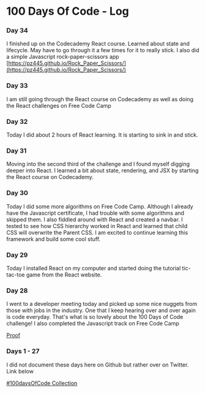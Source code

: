 # 100 Days Of Code - Log

### Day 34

I finished up on the Codecademy React course.  Learned about state and lifecycle.  May have to go through it a few times for it to really stick.  I also did a simple Javascript rock-paper-scissors app [https://pz445.github.io/Rock_Paper_Scissors/](https://pz445.github.io/Rock_Paper_Scissors/)


### Day 33

I am still going through the React course on Codecademy as well as doing the React challenges on Free Code Camp


### Day 32

Today I did about 2 hours of React learning.  It is starting to sink in and stick.


### Day 31

Moving into the second third of the challenge and I found myself digging deeper into React.  I learned a bit about state, rendering, and JSX by starting the React course on Codecademy.

### Day 30

Today I did some more algorithms on Free Code Camp.  Although I already have the Javascript certificate, I had trouble with some algorithms and skipped them.  I also fiddled around with React and created a navbar.  I tested to see how CSS hierarchy worked in React and learned that child CSS will overwrite the Parent CSS.  I am excited to continue learning this framework and build some cool stuff.


### Day 29

Today I installed React on my computer and started doing the tutorial tic-tac-toe game from the React website.


### Day 28

I went to a developer meeting today and picked up some nice nuggets from those with jobs in the industry.  One that I keep hearing over and over again is code everyday.  That's what is so lovely about the 100 Days of Code challenge!  I also completed the Javascript track on Free Code Camp

[Proof](https://www.freecodecamp.org/certification/pz445/javascript-algorithms-and-data-structures)


### Days 1 - 27

I did not document these days here on Github but rather over on Twitter.  Link below

[#100daysOfCode Collection](https://twitter.com/Patpizo/timelines/1101134772217266177)
